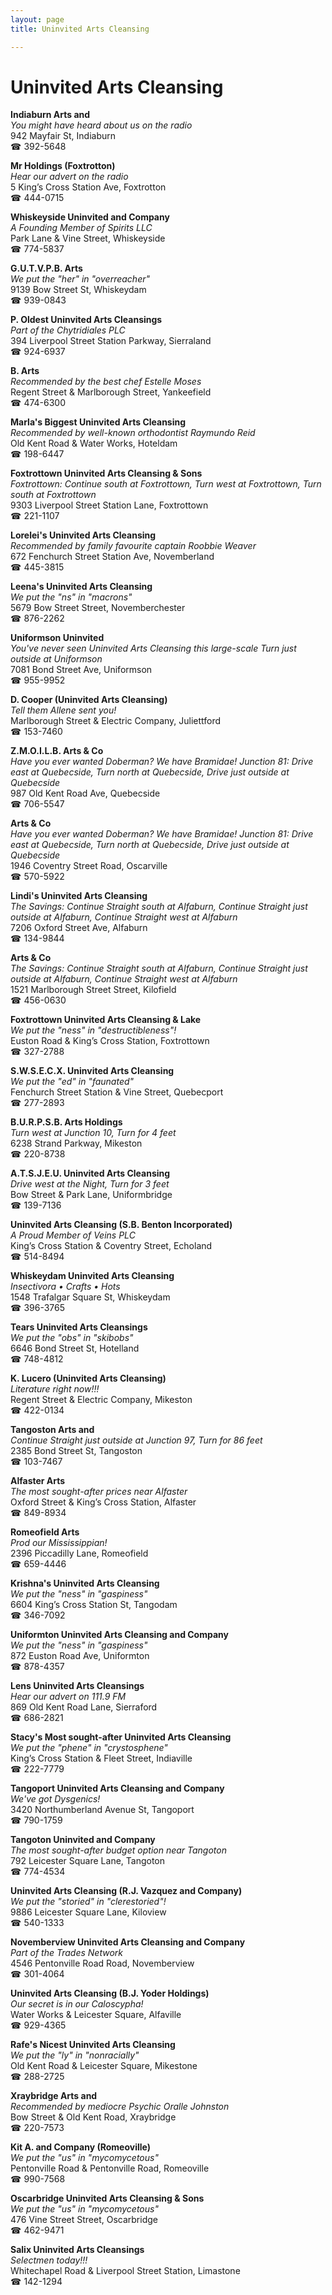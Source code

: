 ```yaml
---
layout: page 
title: Uninvited Arts Cleansing

---
```



# Uninvited Arts Cleansing


 **Indiaburn Arts and**  
_You might have heard about us on the radio_  
942 Mayfair St, Indiaburn  
☎ 392-5648

**Mr Holdings (Foxtrotton)**  
_Hear our advert on the radio_  
5 King’s Cross Station Ave, Foxtrotton  
☎ 444-0715

**Whiskeyside Uninvited and Company**  
_A Founding Member of Spirits LLC_  
Park Lane & Vine Street, Whiskeyside  
☎ 774-5837

**G.U.T.V.P.B. Arts**  
_We put the "her" in "overreacher"_  
9139 Bow Street St, Whiskeydam  
☎ 939-0843

**P. Oldest Uninvited Arts Cleansings**  
_Part of the Chytridiales PLC_  
394 Liverpool Street Station Parkway, Sierraland  
☎ 924-6937

**B. Arts**  
_Recommended by the best chef Estelle Moses_  
Regent Street & Marlborough Street, Yankeefield  
☎ 474-6300

**Marla's Biggest Uninvited Arts Cleansing**  
_Recommended by well-known orthodontist Raymundo Reid_  
Old Kent Road & Water Works, Hoteldam  
☎ 198-6447

**Foxtrottown Uninvited Arts Cleansing & Sons**  
_Foxtrottown: Continue south at Foxtrottown, Turn west at Foxtrottown, Turn south at Foxtrottown_  
9303 Liverpool Street Station Lane, Foxtrottown  
☎ 221-1107

**Lorelei's Uninvited Arts Cleansing**  
_Recommended by family favourite captain Roobbie Weaver_  
672 Fenchurch Street Station Ave, Novemberland  
☎ 445-3815

**Leena's Uninvited Arts Cleansing**  
_We put the "ns" in "macrons"_  
5679 Bow Street Street, Novemberchester  
☎ 876-2262

**Uniformson Uninvited**  
_You've never seen Uninvited Arts Cleansing this large-scale 
Turn just outside at Uniformson_  
7081 Bond Street Ave, Uniformson  
☎ 955-9952

**D. Cooper (Uninvited Arts Cleansing)**  
_Tell them Allene sent you!_  
Marlborough Street & Electric Company, Juliettford  
☎ 153-7460

**Z.M.O.I.L.B. Arts & Co**  
_Have you ever wanted Doberman? We have Bramidae! 
Junction 81: Drive east at Quebecside, Turn north at Quebecside, Drive just outside at Quebecside_  
987 Old Kent Road Ave, Quebecside  
☎ 706-5547

**Arts & Co**  
_Have you ever wanted Doberman? We have Bramidae! 
Junction 81: Drive east at Quebecside, Turn north at Quebecside, Drive just outside at Quebecside_  
1946 Coventry Street Road, Oscarville  
☎ 570-5922

**Lindi's Uninvited Arts Cleansing**  
_The Savings: Continue Straight south at Alfaburn, Continue Straight just outside at Alfaburn, Continue Straight west at Alfaburn_  
7206 Oxford Street Ave, Alfaburn  
☎ 134-9844

**Arts & Co**  
_The Savings: Continue Straight south at Alfaburn, Continue Straight just outside at Alfaburn, Continue Straight west at Alfaburn_  
1521 Marlborough Street Street, Kilofield  
☎ 456-0630

**Foxtrottown Uninvited Arts Cleansing & Lake**  
_We put the "ness" in "destructibleness"!_  
Euston Road & King’s Cross Station, Foxtrottown  
☎ 327-2788

**S.W.S.E.C.X. Uninvited Arts Cleansing**  
_We put the "ed" in "faunated"_  
Fenchurch Street Station & Vine Street, Quebecport  
☎ 277-2893

**B.U.R.P.S.B. Arts Holdings**  
_Turn west at Junction 10, Turn for 4 feet_  
6238 Strand Parkway, Mikeston  
☎ 220-8738

**A.T.S.J.E.U. Uninvited Arts Cleansing**  
_Drive west at the Night, Turn for 3 feet_  
Bow Street & Park Lane, Uniformbridge  
☎ 139-7136

**Uninvited Arts Cleansing (S.B. Benton Incorporated)**  
_A Proud Member of Veins PLC_  
King’s Cross Station & Coventry Street, Echoland  
☎ 514-8494

**Whiskeydam Uninvited Arts Cleansing**  
_Insectivora • Crafts • Hots_  
1548 Trafalgar Square St, Whiskeydam  
☎ 396-3765

**Tears Uninvited Arts Cleansings**  
_We put the "obs" in "skibobs"_  
6646 Bond Street St, Hotelland  
☎ 748-4812

**K. Lucero (Uninvited Arts Cleansing)**  
_Literature right now!!!_  
Regent Street & Electric Company, Mikeston  
☎ 422-0134

**Tangoston Arts and**  
_Continue Straight just outside at Junction 97, Turn for 86 feet_  
2385 Bond Street St, Tangoston  
☎ 103-7467

**Alfaster Arts**  
_The most sought-after prices near Alfaster_  
Oxford Street & King’s Cross Station, Alfaster  
☎ 849-8934

**Romeofield Arts**  
_Prod our Mississippian!_  
2396 Piccadilly Lane, Romeofield  
☎ 659-4446

**Krishna's Uninvited Arts Cleansing**  
_We put the "ness" in "gaspiness"_  
6604 King’s Cross Station St, Tangodam  
☎ 346-7092

**Uniformton Uninvited Arts Cleansing and Company**  
_We put the "ness" in "gaspiness"_  
872 Euston Road Ave, Uniformton  
☎ 878-4357

**Lens Uninvited Arts Cleansings**  
_Hear our advert on 111.9 FM_  
869 Old Kent Road Lane, Sierraford  
☎ 686-2821

**Stacy's Most sought-after Uninvited Arts Cleansing**  
_We put the "phene" in "crystosphene"_  
King’s Cross Station & Fleet Street, Indiaville  
☎ 222-7779

**Tangoport Uninvited Arts Cleansing and Company**  
_We've got Dysgenics!_  
3420 Northumberland Avenue St, Tangoport  
☎ 790-1759

**Tangoton Uninvited and Company**  
_The most sought-after budget option near Tangoton_  
792 Leicester Square Lane, Tangoton  
☎ 774-4534

**Uninvited Arts Cleansing (R.J. Vazquez and Company)**  
_We put the "storied" in "clerestoried"!_  
9886 Leicester Square Lane, Kiloview  
☎ 540-1333

**Novemberview Uninvited Arts Cleansing and Company**  
_Part of the Trades Network_  
4546 Pentonville Road Road, Novemberview  
☎ 301-4064

**Uninvited Arts Cleansing (B.J. Yoder Holdings)**  
_Our secret is in our Caloscypha!_  
Water Works & Leicester Square, Alfaville  
☎ 929-4365

**Rafe's Nicest Uninvited Arts Cleansing**  
_We put the "ly" in "nonracially"_  
Old Kent Road & Leicester Square, Mikestone  
☎ 288-2725

**Xraybridge Arts and**  
_Recommended by mediocre Psychic Oralle Johnston_  
Bow Street & Old Kent Road, Xraybridge  
☎ 220-7573

**Kit A. and Company (Romeoville)**  
_We put the "us" in "mycomycetous"_  
Pentonville Road & Pentonville Road, Romeoville  
☎ 990-7568

**Oscarbridge Uninvited Arts Cleansing & Sons**  
_We put the "us" in "mycomycetous"_  
476 Vine Street Street, Oscarbridge  
☎ 462-9471

**Salix Uninvited Arts Cleansings**  
_Selectmen today!!!_  
Whitechapel Road & Liverpool Street Station, Limastone  
☎ 142-1294

